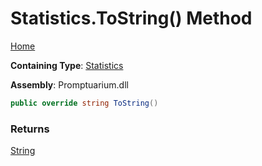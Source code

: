 # Statistics\.ToString\(\) Method

[Home](../../../README.md)

**Containing Type**: [Statistics](../README.md)

**Assembly**: Promptuarium\.dll

```csharp
public override string ToString()
```

### Returns

[String](https://docs.microsoft.com/en-us/dotnet/api/system.string)

